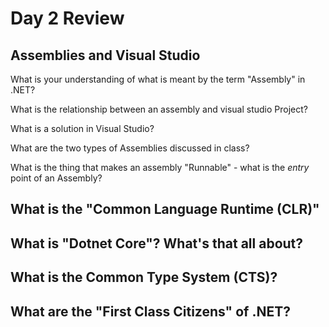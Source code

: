# Day 2 Review

## Assemblies and Visual Studio
What is your understanding of what is meant by the term "Assembly" in .NET?

What is the relationship between an assembly and visual studio Project?

What is a solution in Visual Studio?

What are the two types of Assemblies discussed in class?

What is the thing that makes an assembly "Runnable" - what is the *entry* point of an Assembly?

## What is the "Common Language Runtime (CLR)" 

## What is "Dotnet Core"? What's that all about?

## What is the Common Type System (CTS)?

## What are the "First Class Citizens" of .NET?

